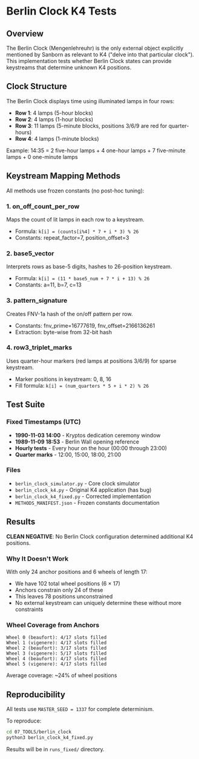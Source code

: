 # Berlin Clock K4 Tests

## Overview

The Berlin Clock (Mengenlehreuhr) is the only external object explicitly mentioned by Sanborn as relevant to K4 ("delve into that particular clock"). This implementation tests whether Berlin Clock states can provide keystreams that determine unknown K4 positions.

## Clock Structure

The Berlin Clock displays time using illuminated lamps in four rows:
- **Row 1**: 4 lamps (5-hour blocks) 
- **Row 2**: 4 lamps (1-hour blocks)
- **Row 3**: 11 lamps (5-minute blocks, positions 3/6/9 are red for quarter-hours)
- **Row 4**: 4 lamps (1-minute blocks)

Example: 14:35 = 2 five-hour lamps + 4 one-hour lamps + 7 five-minute lamps + 0 one-minute lamps

## Keystream Mapping Methods

All methods use frozen constants (no post-hoc tuning):

### 1. on_off_count_per_row
Maps the count of lit lamps in each row to a keystream.
- Formula: `k[i] = (counts[i%4] * 7 + i * 3) % 26`
- Constants: repeat_factor=7, position_offset=3

### 2. base5_vector  
Interprets rows as base-5 digits, hashes to 26-position keystream.
- Formula: `k[i] = (11 * base5_num + 7 * i + 13) % 26`
- Constants: a=11, b=7, c=13

### 3. pattern_signature
Creates FNV-1a hash of the on/off pattern per row.
- Constants: fnv_prime=16777619, fnv_offset=2166136261
- Extraction: byte-wise from 32-bit hash

### 4. row3_triplet_marks
Uses quarter-hour markers (red lamps at positions 3/6/9) for sparse keystream.
- Marker positions in keystream: 0, 8, 16
- Fill formula: `k[i] = (num_quarters * 5 + i * 2) % 26`

## Test Suite

### Fixed Timestamps (UTC)
- **1990-11-03 14:00** - Kryptos dedication ceremony window
- **1989-11-09 18:53** - Berlin Wall opening reference
- **Hourly tests** - Every hour on the hour (00:00 through 23:00)
- **Quarter marks** - 12:00, 15:00, 18:00, 21:00

### Files

- `berlin_clock_simulator.py` - Core clock simulator
- `berlin_clock_k4.py` - Original K4 application (has bug)
- `berlin_clock_k4_fixed.py` - Corrected implementation
- `METHODS_MANIFEST.json` - Frozen constants documentation

## Results

**CLEAN NEGATIVE**: No Berlin Clock configuration determined additional K4 positions.

### Why It Doesn't Work

With only 24 anchor positions and 6 wheels of length 17:
- We have 102 total wheel positions (6 × 17)
- Anchors constrain only 24 of these
- This leaves 78 positions unconstrained
- No external keystream can uniquely determine these without more constraints

### Wheel Coverage from Anchors
```
Wheel 0 (beaufort): 4/17 slots filled
Wheel 1 (vigenere): 4/17 slots filled  
Wheel 2 (beaufort): 3/17 slots filled
Wheel 3 (vigenere): 5/17 slots filled
Wheel 4 (beaufort): 4/17 slots filled
Wheel 5 (vigenere): 4/17 slots filled
```

Average coverage: ~24% of wheel positions

## Reproducibility

All tests use `MASTER_SEED = 1337` for complete determinism.

To reproduce:
```bash
cd 07_TOOLS/berlin_clock
python3 berlin_clock_k4_fixed.py
```

Results will be in `runs_fixed/` directory.